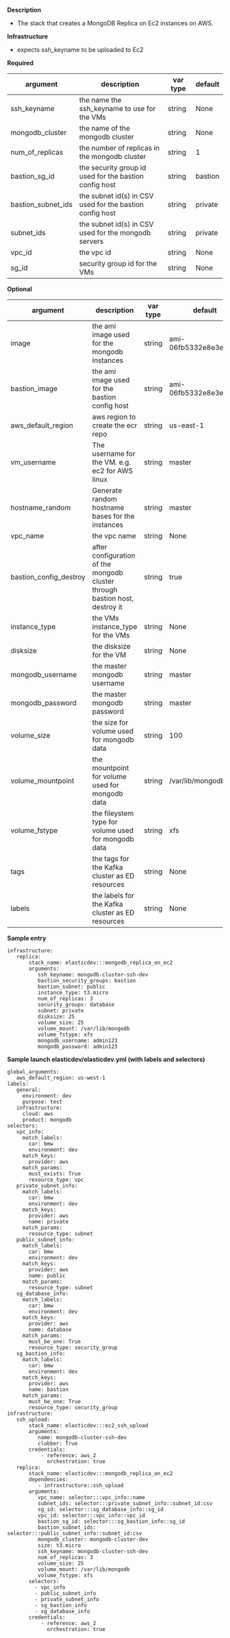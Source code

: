 **Description**

  - The stack that creates a MongoDB Replica on Ec2 instances on AWS.

**Infrastructure**

  - expects ssh_keyname to be uploaded to Ec2

**Required**

| argument      | description                            | var type | default      |
| ------------- | -------------------------------------- | -------- | ------------ |
| ssh_keyname   | the name the ssh_keyname to use for the VMs       | string   | None         |
| mongodb_cluster   | the name of the mongodb cluster       | string   | None         |
| num_of_replicas   | the number of replicas in the mongodb cluster       | string   | 1         |
| bastion_sg_id   | the security group id used for the bastion config host      | string   | bastion         |
| bastion_subnet_ids   | the subnet id(s) in CSV used for the bastion config host      | string   | private         |
| subnet_ids   | the subnet id(s) in CSV used for the mongodb servers     | string   | private         |
| vpc_id | the vpc id | string   | None       |
| sg_id | security group id for the VMs | string   | None       |

**Optional**

| argument           | description                            | var type |  default      |
| ------------- | -------------------------------------- | -------- | ------------ |
| image   | the ami image used for the mongodb instances      | string   | ami-06fb5332e8e3e577a         |
| bastion_image   | the ami image used for the bastion config host      | string   | ami-06fb5332e8e3e577a         |
| aws_default_region   | aws region to create the ecr repo                | string   | us-east-1         |
| vm_username | The username for the VM.  e.g. ec2 for AWS linux     | string   | master       |
| hostname_random | Generate random hostname bases for the instances    | string   | master       |
| vpc_name | the vpc name | string   | None       |
| bastion_config_destroy   | after configuration of the mongodb cluster through bastion host, destroy it  | string   | true         |
| instance_type | the VMs instance_type for the VMs | string   | None       |
| disksize | the disksize for the VM | string   | None       |
| mongodb_username | the master mongodb username    | string   | master       |
| mongodb_password | the master mongodb password    | string   | master       |
| volume_size | the size for volume used for mongodb data | string   | 100       |
| volume_mountpoint | the mountpoint for volume used for mongodb data | string   | /var/lib/mongodb       |
| volume_fstype | the fileystem type for volume used for mongodb data | string   | xfs       |
| tags | the tags for the Kafka cluster as ED resources | string   | None       |
| labels | the labels for the Kafka cluster as ED resources | string   | None       |

**Sample entry**

```
infrastructure:
   replica:
       stack_name: elasticdev:::mongodb_replica_on_ec2
       arguments:
          ssh_keyname: mongodb-cluster-ssh-dev
          bastion_security_groups: bastion
          bastion_subnet: public
          instance_type: t3.micro
          num_of_replicas: 3
          security_groups: database
          subnet: private
          disksize: 25
          volume_size: 25
          volume_mount: /var/lib/mongodb
          volume_fstype: xfs
          mongodb_username: admin123
          mongodb_password: admin123
```

**Sample launch elasticdev/elasticdev.yml (with labels and selectors)**

```
global_arguments:
   aws_default_region: us-west-1
labels:
   general: 
     environment: dev
     purpose: test
   infrastructure:
     cloud: aws
     product: mongodb
selectors:
   vpc_info:
     match_labels:
       car: bmw
       environment: dev
     match_keys:
       provider: aws
     match_params:
       must_exists: True
       resource_type: vpc
   private_subnet_info:
     match_labels:
       car: bmw
       environment: dev
     match_keys:
       provider: aws
       name: private
     match_params:
       resource_type: subnet
   public_subnet_info:
     match_labels:
       car: bmw
       environment: dev
     match_keys:
       provider: aws
       name: public
     match_params:
       resource_type: subnet
   sg_database_info:
     match_labels:
       car: bmw
       environment: dev
     match_keys:
       provider: aws
       name: database
     match_params:
       must_be_one: True
       resource_type: security_group
   sg_bastion_info:
     match_labels:
       car: bmw
       environment: dev
     match_keys:
       provider: aws
       name: bastion
     match_params:
       must_be_one: True
       resource_type: security_group
infrastructure:
   ssh_upload:
       stack_name: elasticdev:::ec2_ssh_upload
       arguments:
          name: mongodb-cluster-ssh-dev
          clobber: True
       credentials:
           - reference: aws_2
             orchestration: true
   replica:
       stack_name: elasticdev:::mongodb_replica_on_ec2
       dependencies:
          - infrastructure::ssh_upload
       arguments:
          vpc_name: selector:::vpc_info::name
          subnet_ids: selector:::private_subnet_info::subnet_id:csv
          sg_id: selector:::sg_database_info::sg_id
          vpc_id: selector:::vpc_info::vpc_id
          bastion_sg_id: selector:::sg_bastion_info::sg_id
          bastion_subnet_ids: selector:::public_subnet_info::subnet_id:csv
          mongodb_cluster: mongodb-cluster-dev
          size: t3.micro
          ssh_keyname: mongodb-cluster-ssh-dev
          num_of_replicas: 3
          volume_size: 25
          volume_mount: /var/lib/mongodb
          volume_fstype: xfs
       selectors:
         - vpc_info
         - public_subnet_info
         - private_subnet_info
         - sg_bastion_info
         - sg_database_info
       credentials:
           - reference: aws_2
             orchestration: true
```
